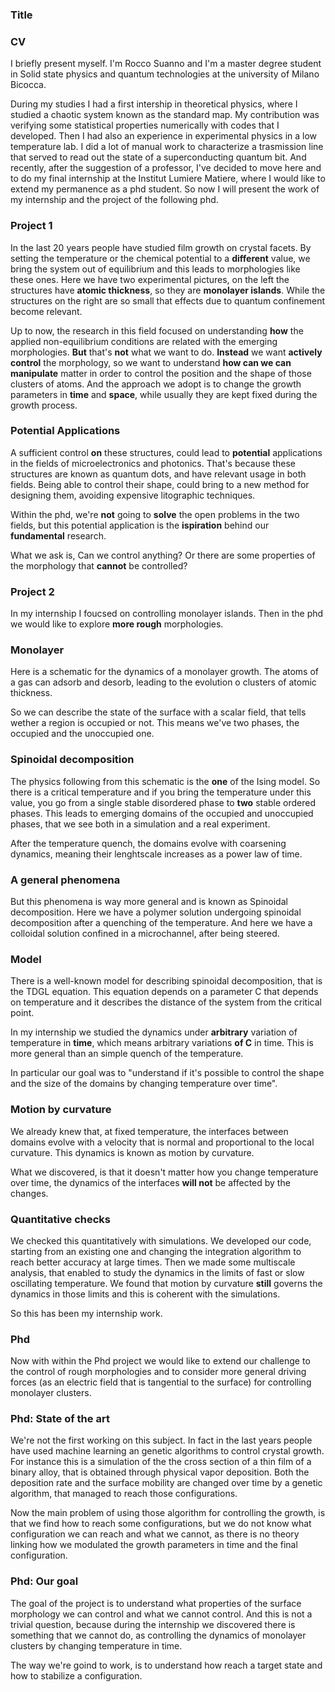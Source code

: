 ### Title

### CV
I briefly present myself.
I'm Rocco Suanno and I'm a master degree student in Solid state physics and quantum technologies at the university of Milano Bicocca.

During my studies I had a first intership in theoretical physics, where I studied a chaotic system known as the standard map. My contribution was verifying some statistical properties numerically with codes that I developed.
Then I had also an experience in experimental physics in a low temperature lab. I did a lot of manual work to characterize a trasmission line that served to read out the state of a superconducting quantum bit.
And recently, after the suggestion of a professor, I've decided to move here and to do my final internship at the Institut Lumiere Matiere, where I would like to extend my permanence as a phd student.
So now I will present the work of my internship and the project of the following phd.

### Project 1
In the last 20 years people have studied film growth on crystal facets.
By setting the temperature or the chemical potential to a **different** value, we bring the system out of equilibrium and this leads to morphologies like these ones.
Here we have two experimental pictures, on the left the structures have **atomic thickness**, so they are **monolayer islands**. While the structures on the right are so small that effects due to quantum confinement become relevant.

Up to now, the research in this field focused on understanding **how** the applied non-equilibrium conditions are related with the emerging morphologies.
**But** that's **not** what we want to do. **Instead** we want **actively control** the morphology, so we want to understand **how can we can manipulate** matter in order to control the position and the shape of those clusters of atoms.
And the approach we adopt is to change the growth parameters in **time** and **space**, while usually they are kept fixed during the growth process.

### Potential Applications

A sufficient control **on** these structures, could lead to **potential** applications in the fields of microelectronics and photonics. That's because these structures are known as quantum dots, and have relevant usage in both fields.
Being able to control their shape, could bring to a new method for designing them, avoiding expensive litographic techniques.

Within the phd, we're **not** going to **solve** the open problems in the two fields, but this potential application is the **ispiration** behind our **fundamental** research.

What we ask is, Can we control anything? Or there are some properties of the morphology that **cannot** be controlled? 


### Project 2
In my internship I foucsed on controlling monolayer islands.
Then in the phd we would like to explore **more rough** morphologies.

### Monolayer
Here is a schematic for the dynamics of a monolayer growth.
The atoms of a gas can adsorb and desorb, leading to the evolution o    clusters of atomic thickness.

So we can describe the state of the surface with a scalar field, that tells wether a region is occupied or not. This means we've two phases, the occupied and the unoccupied one.

### Spinoidal decomposition
The physics following from this schematic is the **one** of the Ising model.
So there is a critical temperature and if you bring the temperature under this value, you go from a single stable disordered phase to **two** stable ordered phases.
This leads to emerging domains of the occupied and unoccupied phases, that we see both in a simulation and a real experiment.

After the temperature quench, the domains evolve with coarsening dynamics, meaning their lenghtscale increases as a power law of time.

### A general phenomena
But this phenomena is way more general and is known as Spinoidal decomposition.
Here we have a polymer solution undergoing spinoidal decomposition after a quenching of the temperature. And here we have a colloidal solution confined in a microchannel, after being steered.

### Model
There is a well-known model for describing spinoidal decomposition, that is the TDGL equation.
This equation depends on a parameter C that depends on temperature and it describes the distance of the system from the critical point.

In my internship we studied the dynamics under **arbitrary** variation of temperature in **time**, which means arbitrary variations **of C** in time. This is more general than an simple quench of the temperature.

In particular our goal was to "understand if it's possible to control the shape and the size of the domains by changing temperature over time".

### Motion by curvature
We already knew that, at fixed temperature, the interfaces between domains evolve with a velocity that is normal and proportional to the local curvature. This dynamics is known as motion by curvature.

What we discovered, is that it doesn't matter how you change temperature over time, the dynamics of the interfaces **will not** be affected by the changes.

### Quantitative checks
We checked this quantitatively with simulations. We developed our code, starting from an existing one and changing the integration algorithm to reach better accuracy at large times.
Then we made some multiscale analysis, that enabled to study the dynamics in the limits of fast or slow oscillating temperature.
We found that motion by curvature **still** governs the dynamics in those limits and this is coherent with the simulations.

So this has been my internship work.




### Phd
Now with within the Phd project we would like to extend our challenge to the control of rough morphologies and to consider more general driving forces (as an electric field that is tangential to the surface) for controlling monolayer clusters.

### Phd: State of the art
We're not the first working on this subject. In fact in the last years people have used machine learning an genetic algorithms to control crystal growth.
For instance this is a simulation of the the cross section of a thin film of a binary alloy, that is obtained through physical vapor deposition.
Both the deposition rate and the surface mobility are changed over time by a genetic algorithm, that managed to reach those configurations. 

Now the main problem of using those algorithm for controlling the growth, is that we find how to reach some configurations, but we do not know what configuration we can reach and what we cannot, as there is no theory linking how we modulated the growth parameters in time and the final configuration. 

### Phd: Our goal
The goal of the project is to understand what properties of the surface morphology we can control and what we cannot control.
And this is not a trivial question, because during the internship we discovered there is something that we cannot do, as controlling the dynamics of monolayer clusters by changing temperature in time.

The way we're goind to work, is to understand how reach a target state and how to stabilize a configuration.